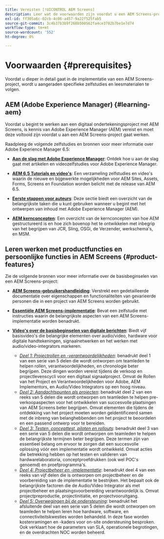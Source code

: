 ```yaml
---
title: Vereisten [!UICONTROL AEM Screens]
description: Leer wat de voorwaarden zijn voordat u een AEM Screens-project start.
exl-id: ff305a6c-02cb-4c06-a457-9a22f525fab5
source-git-commit: 3c4b37b3b9f268b500562fa4ce3782b7be1e7d74
workflow-type: tm+mt
source-wordcount: '552'
ht-degree: 0%

---
```


# Voorwaarden {#prerequisites}

Voordat u dieper in detail gaat in de implementatie van een AEM Screens-project, wordt u aangeraden specifieke zelfstudies en leesmaterialen te volgen.

## AEM (Adobe Experience Manager) {#learning-aem}

Voordat u begint te werken aan een digitaal ondertekeningsproject met AEM Screens, is kennis van Adobe Experience Manager (AEM) vereist en moet deze voltooid zijn voordat u aan een AEM Screens-project gaat werken.

Raadpleeg de volgende zelfstudies en bronnen voor meer informatie over Adobe Experience Manager 6.5:

* **[Aan de slag met Adobe Experience Manager](https://experienceleague.adobe.com/en/docs/experience-manager-cloud-service/content/overview/introduction)**: Ontdek hoe u aan de slag gaat met artikelen en videozelfstudies voor Adobe Experience Manager.

* **[AEM 6,5 Tutorials en video&#39;s](https://experienceleague.adobe.com/en/docs/experience-manager-tutorials)**: Een verzameling zelfstudies en video&#39;s waarin de nieuwe en bijgewerkte mogelijkheden voor AEM Sites, Assets, Forms, Screens en Foundation worden belicht met de release van AEM 6.5.

* **[Eerste stappen voor auteurs](https://experienceleague.adobe.com/en/docs/experience-manager-65/content/sites/authoring/essentials/first-steps)**: Deze sectie biedt een overzicht van de belangrijkste taken die u kunt gebruiken wanneer u begint met het ontwerpen van inhoud met Adobe Experience Manager (AEM).

* **[AEM kernconcepten](https://experienceleague.adobe.com/en/docs/experience-manager-65/content/implementing/developing/introduction/the-basics)**: Een overzicht van de kernconcepten van hoe AEM gestructureerd is en hoe zich bovenop het te ontwikkelen met inbegrip van het begrijpen van JCR, Sling, OSGi, de Verzender, werkschema&#39;s, en MSM.

## Leren werken met productfuncties en persoonlijke functies in AEM Screens {#product-features}

Zie de volgende bronnen voor meer informatie over de basisbeginselen van een AEM Screens-project:

* **[AEM Screens-gebruikershandleiding](https://experienceleague.adobe.com/en/docs/experience-manager-screens/user-guide/aem-screens-introduction)**: Verstrekt een gedetailleerde documentatie over eigenschappen en functionaliteiten van gevarieerde personen die in een project van AEM Screens worden gebruikt.

* **[Essentiële AEM Screens-implementatie](https://experienceleague.adobe.com/?launch=AEM-7a#recommended/solutions/experience-manager)**: Bevat een zelfstudie met instructies waarin de belangrijkste aspecten van een AEM Screens-implementatie worden benadrukt.

* **[Video&#39;s over de basisbeginselen van digitale berichten](https://experienceleague.adobe.com/en/docs/experience-manager-screens/user-guide/aem-screens-introduction)**: Biedt vijf basisvideo&#39;s die belangrijke elementen over audio/video, hardware voor digitale handtekeningen, signaalnetwerken en het werken met audio/video-integrators markeren.
   * *[Deel 1: Projectrollen en -verantwoordelijkheden](https://experienceleague.adobe.com/en/docs/experience-manager-screens/user-guide/digital-signage-network/project-roles-responsibilities)*: benadrukt deel 1 van een serie van 5 delen die wordt ontworpen om teamleden te helpen rollen, verantwoordelijkheden, en chronologie beter begrijpen. Deze dingen worden vereist tijdens de verkoop en projectlevenscycli voor een digitaal signaalproject. Omvat de Rollen van het Project en Verantwoordelijkheden voor Adobe, AEM Implementors, en Audio/Video Integrators op een hoog niveau.
   * *[Deel 2: Aandachtspunten als projecten](https://experienceleague.adobe.com/en/docs/experience-manager-screens/user-guide/digital-signage-network/project-considerations)*: benadrukt deel 2 van een reeks van 5 delen die wordt ontworpen om teamleden te helpen pre-verkoopaspecten voor het ontwikkelen van succesvolle plaatsingen van AEM Screens beter begrijpen. Omvat elementen die tijdens de ontdekking van het project moeten worden geïdentificeerd samen met de inbreng van belanghebbenden om het project te beoordelen en een passend ontwerp voor te bereiden.
   * *[Deel 3: Testen, concepttest, piloten en rollouts](https://experienceleague.adobe.com/en/docs/experience-manager-screens/user-guide/digital-signage-network/testing-pocs-pilots-rollouts)*: benadrukt deel 3 van een serie van 5 delen die wordt ontworpen om teamleden te helpen de belangrijkste termijnen beter begrijpen. Deze termen zijn van essentieel belang om ervoor te zorgen dat een succesvolle oplossing vóór een implementatie wordt ontwikkeld. Omvat acties die betrekking hebben op het testen en valideren van hardwarelaboratoria, conceptproefdrukken (ook wel POC&#39;s genoemd) en proefprogramma&#39;s.
   * *[Deel 4: Projectbeheer en -implementatie](https://experienceleague.adobe.com/en/docs/experience-manager-screens/user-guide/digital-signage-network/project-management-and-deployment)*: benadrukt deel 4 van een reeks van vijf delen die is ontworpen om projectbeheer en de voorbereiding van de implementatie te bestrijken. Het bepaalt ook de belangrijkste factoren die de Audio/Video Integrator als met projectbeheer en plaatsingsvoorbereiding verantwoordelijk is. Omvat projectpreproductie, projectinitiatie, en projectvooruitgang.
   * *[Deel 5: Overwegingen bij de ondersteuning](https://experienceleague.adobe.com/en/docs/experience-manager-screens/user-guide/digital-signage-network/support-considerations)*: benadrukt het afsluitende deel van een serie van 5 delen die wordt ontworpen om teamleden te helpen leren hoe hardware, software, en connectiviteitskwesties worden behandeld. In deze fase worden kostenramingen en -kaders voor on-site ondersteuning besproken. Ook verklaart hoe de parameters van SLA, operationele begrotingen, en de overdrachten NOC worden beheerd.
